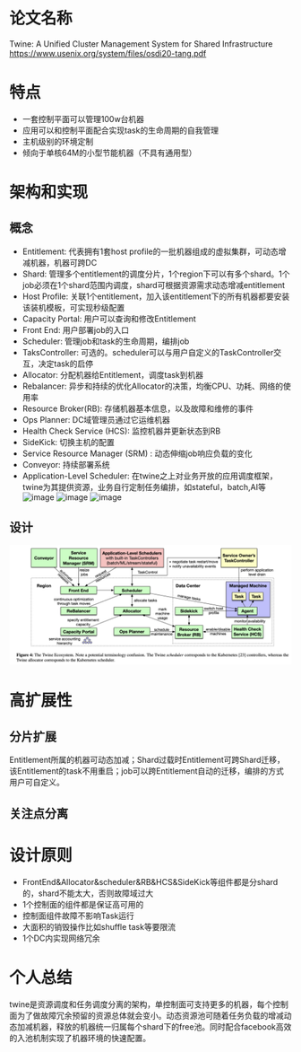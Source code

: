 # 论文名称
Twine: A Unified Cluster Management System for Shared Infrastructure
https://www.usenix.org/system/files/osdi20-tang.pdf

# 特点
* 一套控制平面可以管理100w台机器
* 应用可以和控制平面配合实现task的生命周期的自我管理
* 主机级别的环境定制
* 倾向于单核64M的小型节能机器（不具有通用型）

# 架构和实现
## 概念
* Entitlement: 代表拥有1套host profile的一批机器组成的虚拟集群，可动态增减机器，机器可跨DC
* Shard: 管理多个entitlement的调度分片，1个region下可以有多个shard。1个job必须在1个shard范围内调度，shard可根据资源需求动态增减entitlement
* Host Profile: 关联1个entitlement，加入该entitlement下的所有机器都要安装该装机模板，可实现秒级配置
* Capacity Portal: 用户可以查询和修改Entitlement
* Front End: 用户部署job的入口
* Scheduler: 管理job和task的生命周期，编排job
* TaksController: 可选的。scheduler可以与用户自定义的TaskController交互，决定task的启停
* Allocator: 分配机器给Entitlement，调度task到机器
* Rebalancer: 异步和持续的优化Allocator的决策，均衡CPU、功耗、网络的使用率
* Resource Broker(RB): 存储机器基本信息，以及故障和维修的事件
* Ops Planner: DC域管理员通过它运维机器
* Health Check Service (HCS): 监控机器并更新状态到RB
* SideKick: 切换主机的配置
* Service Resource Manager (SRM) : 动态伸缩job响应负载的变化
* Conveyor: 持续部署系统
* Application-Level Scheduler: 在twine之上对业务开放的应用调度框架，twine为其提供资源，业务自行定制任务编排，如stateful，batch,AI等
![image](https://user-images.githubusercontent.com/10750904/156516453-ea00495c-2641-48dd-b89d-cd20536fa9a4.png)
![image](https://user-images.githubusercontent.com/10750904/156517334-67d0164a-c77f-41f6-bd55-fcb0cf50f744.png)
![image](https://user-images.githubusercontent.com/10750904/156517419-ddf265e5-5b72-4a47-83c0-6cf6ffa5dff4.png)

## 设计
![image](https://github.com/1032120121/paper/blob/main/%E6%88%AA%E5%B1%8F2022-03-03%2015.51.44.png)

# 高扩展性
## 分片扩展
Entitlement所属的机器可动态加减；Shard过载时Entitlement可跨Shard迁移，该Entitlement的task不用重启；job可以跨Entitlement自动的迁移，编排的方式用户可自定义。

## 关注点分离

# 设计原则
* FrontEnd&Allocator&scheduler&RB&HCS&SideKick等组件都是分shard的，shard不能太大，否则故障域过大
* 1个控制面的组件都是保证高可用的
* 控制面组件故障不影响Task运行
* 大面积的销毁操作比如shuffle task等要限流
* 1个DC内实现网络冗余

# 个人总结
twine是资源调度和任务调度分离的架构，单控制面可支持更多的机器，每个控制面为了做故障冗余预留的资源总体就会变小。动态资源池可随着任务负载的增减动态加减机器，释放的机器统一归属每个shard下的free池。同时配合facebook高效的入池机制实现了机器环境的快速配置。

